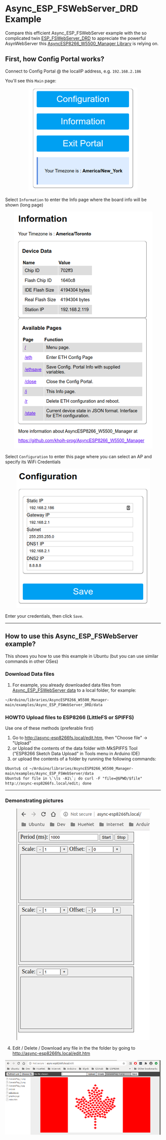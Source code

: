 # Async_ESP_FSWebServer_DRD Example

Compare this efficient Async_ESP_FSWebServer example with the so complicated twin [ESP_FSWebServer_DRD](https://github.com/khoih-prog/ESP_WiFiManager/tree/master/examples/ESP_FSWebServer_DRD) to appreciate the powerful AsynWebServer this [AsyncESP8266_W5500_Manager Library](https://github.com/khoih-prog/AsyncESP8266_W5500_Manager) is relying on.

## First, how Config Portal works?

Connect to Config Portal @ the localIP address, e.g. `192.168.2.186`


You'll see this `Main` page:

<p align="center">
    <img src="https://github.com/khoih-prog/AsyncESP8266_W5500_Manager/raw/main/Images/Main.png">
</p>

Select `Information` to enter the Info page where the board info will be shown (long page)

<p align="center">
    <img src="https://github.com/khoih-prog/AsyncESP8266_W5500_Manager/raw/main/Images/Info.png">
</p>


Select `Configuration` to enter this page where you can select an AP and specify its WiFi Credentials

<p align="center">
    <img src="https://github.com/khoih-prog/AsyncESP8266_W5500_Manager/raw/main/Images/Configuration_Standard.png">
</p>

Enter your credentials, then click `Save`.

---

## How to use this Async_ESP_FSWebServer example?

This shows you how to use this example in Ubuntu (but you can use similar commands in other OSes)

### Download Data files

1. For example, you already downloaded data files from [Async_ESP_FSWebServer data](https://github.com/khoih-prog/AsyncESP8266_W5500_Manager/tree/main/examples/Async_ESP_FSWebServer/data) to a local folder, for example:

```
~/Arduino/libraries/AsyncESP8266_W5500_Manager-main/examples/Async_ESP_FSWebServer_DRD/data
```

### HOWTO Upload files to ESP8266 (LittleFS or SPIFFS)

Use one of these methods (preferable first)

1. Go to http://async-esp8266fs.local/edit.htm, then "Choose file" -> "Upload"
2. or Upload the contents of the data folder with MkSPIFFS Tool ("ESP8266 Sketch Data Upload" in Tools menu in Arduino IDE)
3. or upload the contents of a folder by running the following commands: 

```
Ubuntu$ cd ~/Arduino/libraries/AsyncESP8266_W5500_Manager-main/examples/Async_ESP_FSWebServer/data
Ubuntu$ for file in \`\ls -A1\`; do curl -F "file=@$PWD/$file" http://async-esp8266fs.local/edit; done
```

---

### Demonstrating pictures

<p align="center">
    <img src="https://github.com/khoih-prog/AsyncESP8266_W5500_Manager/raw/main/examples/Async_ESP_FSWebServer/pics/async-esp8266fs.local.png">
</p>

4. Edit / Delete / Download any file in the the folder by going to http://async-esp8266fs.local/edit.htm

<p align="center">
    <img src="https://github.com/khoih-prog/AsyncESP8266_W5500_Manager/raw/main/examples/Async_ESP_FSWebServer/pics/async-esp8266fs.local_edit.png">
</p>


